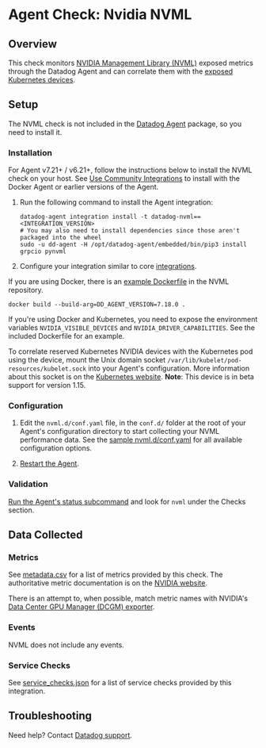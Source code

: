 # Agent Check: Nvidia NVML

## Overview

This check monitors [NVIDIA Management Library (NVML)][1] exposed metrics through the Datadog Agent and can correlate them with the [exposed Kubernetes devices][12].

## Setup

The NVML check is not included in the [Datadog Agent][2] package, so you need to install it.

### Installation

For Agent v7.21+ / v6.21+, follow the instructions below to install the NVML check on your host. See [Use Community Integrations][3] to install with the Docker Agent or earlier versions of the Agent.

1. Run the following command to install the Agent integration:

   ```shell
   datadog-agent integration install -t datadog-nvml==<INTEGRATION_VERSION>
   # You may also need to install dependencies since those aren't packaged into the wheel
   sudo -u dd-agent -H /opt/datadog-agent/embedded/bin/pip3 install grpcio pynvml
   ```

2. Configure your integration similar to core [integrations][4].

If you are using Docker, there is an [example Dockerfile][15] in the NVML repository.

   ```shell
   docker build --build-arg=DD_AGENT_VERSION=7.18.0 .
   ```

If you're using Docker and Kubernetes, you need to expose the environment variables `NVIDIA_VISIBLE_DEVICES` and `NVIDIA_DRIVER_CAPABILITIES`. See the included Dockerfile for an example.

To correlate reserved Kubernetes NVIDIA devices with the Kubernetes pod using the device, mount the Unix domain socket `/var/lib/kubelet/pod-resources/kubelet.sock` into your Agent's configuration. More information about this socket is on the [Kubernetes website][12]. **Note**: This device is in beta support for version 1.15.

### Configuration

1. Edit the `nvml.d/conf.yaml` file, in the `conf.d/` folder at the root of your Agent's configuration directory to start collecting your NVML performance data. See the [sample nvml.d/conf.yaml][7] for all available configuration options.

2. [Restart the Agent][8].

### Validation

[Run the Agent's status subcommand][9] and look for `nvml` under the Checks section.

## Data Collected

### Metrics

See [metadata.csv][10] for a list of metrics provided by this check. The authoritative metric documentation is on the [NVIDIA website][13].

There is an attempt to, when possible, match metric names with NVIDIA's [Data Center GPU Manager (DCGM) exporter][14].

### Events

NVML does not include any events.

### Service Checks

See [service_checks.json][16] for a list of service checks provided by this integration.

## Troubleshooting

Need help? Contact [Datadog support][11].


[1]: https://pypi.org/project/pynvml/
[2]: https://app.datadoghq.com/account/settings#agent
[3]: https://docs.datadoghq.com/agent/guide/use-community-integrations/
[4]: https://docs.datadoghq.com/getting_started/integrations/
[7]: https://github.com/DataDog/integrations-extras/blob/master/nvml/datadog_checks/nvml/data/conf.yaml.example
[8]: https://docs.datadoghq.com/agent/guide/agent-commands/#start-stop-and-restart-the-agent
[9]: https://docs.datadoghq.com/agent/guide/agent-commands/#agent-status-and-information
[10]: https://github.com/DataDog/integrations-extras/blob/master/nvml/metadata.csv
[11]: https://docs.datadoghq.com/help
[12]: https://kubernetes.io/docs/concepts/extend-kubernetes/compute-storage-net/device-plugins/#monitoring-device-plugin-resources
[13]: https://docs.nvidia.com/deploy/nvml-api/group__nvmlDeviceQueries.html
[14]:https://github.com/NVIDIA/gpu-monitoring-tools/blob/master/exporters/prometheus-dcgm/dcgm-exporter/dcgm-exporter
[15]: https://github.com/DataDog/integrations-extras/blob/master/nvml/tests/Dockerfile
[16]: https://github.com/DataDog/integrations-extras/blob/master/nvml/assets/service_checks.json
